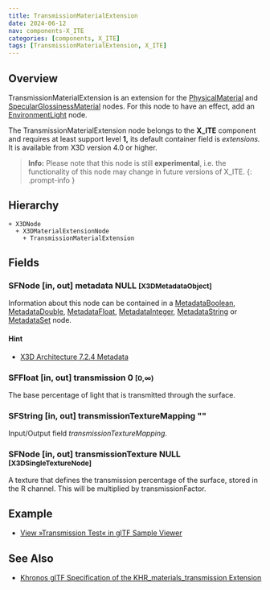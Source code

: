 ```yaml
---
title: TransmissionMaterialExtension
date: 2024-06-12
nav: components-X_ITE
categories: [components, X_ITE]
tags: [TransmissionMaterialExtension, X_ITE]
---
```

<style>
.post h3 {
   word-spacing: 0.2em;
}
</style>

## Overview

TransmissionMaterialExtension is an extension for the [PhysicalMaterial](../../shape/physicalmaterial/) and [SpecularGlossinessMaterial](../specularglossinessmaterial/) nodes. For this node to have an effect, add an [EnvironmentLight](../../lighting/environmentlight) node.

The TransmissionMaterialExtension node belongs to the **X_ITE** component and requires at least support level **1,** its default container field is *extensions.* It is available from X3D version 4.0 or higher.

>**Info:** Please note that this node is still **experimental**, i.e. the functionality of this node may change in future versions of X_ITE.
{: .prompt-info }

## Hierarchy

```
+ X3DNode
  + X3DMaterialExtensionNode
    + TransmissionMaterialExtension
```

## Fields

### SFNode [in, out] **metadata** NULL <small>[X3DMetadataObject]</small>

Information about this node can be contained in a [MetadataBoolean](/x_ite/components/core/metadataboolean/), [MetadataDouble](/x_ite/components/core/metadatadouble/), [MetadataFloat](/x_ite/components/core/metadatafloat/), [MetadataInteger](/x_ite/components/core/metadatainteger/), [MetadataString](/x_ite/components/core/metadatastring/) or [MetadataSet](/x_ite/components/core/metadataset/) node.

#### Hint

- [X3D Architecture 7.2.4 Metadata](https://www.web3d.org/specifications/X3Dv4/ISO-IEC19775-1v4-IS/Part01/components/core.html#Metadata)

### SFFloat [in, out] **transmission** 0 <small>[0,∞)</small>

The base percentage of light that is transmitted through the surface.

### SFString [in, out] **transmissionTextureMapping** ""

Input/Output field *transmissionTextureMapping*.

### SFNode [in, out] **transmissionTexture** NULL <small>[X3DSingleTextureNode]</small>

A texture that defines the transmission percentage of the surface, stored in the R channel. This will be multiplied by transmissionFactor.

## Example

- [View »Transmission Test« in glTF Sample Viewer](/x_ite/laboratory/gltf-sample-viewer/?url=TransmissionTest)

## See Also

- [Khronos glTF Specification of the KHR_materials_transmission Extension](https://github.com/KhronosGroup/glTF/tree/main/extensions/2.0/Khronos/KHR_materials_transmission)

